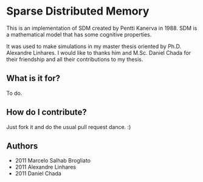 Sparse Distributed Memory
=========================

This is an implementation of SDM created by Pentti Kanerva in 1988. SDM is a mathematical model that has some cognitive properties.

It was used to make simulations in my master thesis oriented by Ph.D. Alexandre Linhares. I would like to thanks him and M.Sc. Daniel Chada for their friendship and all their contributions to my thesis.

What is it for?
---------------

To do.

How do I contribute?
--------------------

Just fork it and do the usual pull request dance. :)

Authors
-------

* 2011 Marcelo Salhab Brogliato
* 2011 Alexandre Linhares
* 2011 Daniel Chada
